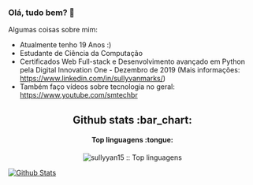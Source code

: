 ### Olá, tudo bem? 👋



Algumas coisas sobre mim:

- Atualmente tenho 19 Anos :)
- Estudante de Ciência da Computação
- Certificados Web Full-stack e Desenvolvimento avançado em Python pela Digital Innovation One - Dezembro de 2019 (Mais informações: https://www.linkedin.com/in/sullyvanmarks/)
- Também faço vídeos sobre tecnologia no geral: https://www.youtube.com/smtechbr

<h2 align="center">Github stats :bar_chart:</h2>

<h4 align="center">Top linguagens :tongue:</h4>

<p align="center"><img src="https://github-readme-stats.vercel.app/api/top-langs/?username=sullyvan15&langs_count=10&theme=tokyonight&layout=compact" alt="sullyyan15 :: Top linguagens" /></p>

[![Github Stats](https://github-readme-stats.vercel.app/api?username=sullyvan15&hide=[%22issues%22,%22prs%22,%22contribs%22]&show_icons=true&theme=default)](https://github.com/sullyvan15)


